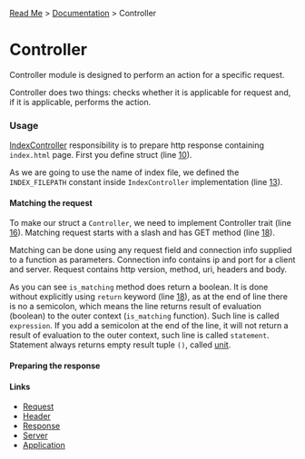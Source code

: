 [Read Me](https://github.com/bohdaq/rust-web-server/tree/main) > [Documentation](https://github.com/bohdaq/rust-web-server/tree/main/src/README.md) > Controller 

# Controller 

Controller module is designed to perform an action for a specific request.

Controller does two things: checks whether it is applicable for request and, if it is applicable, performs the action.

### Usage
[IndexController](https://github.com/bohdaq/rust-web-server/blob/main/src/controller/example/mod.rs) responsibility is to prepare http response containing `index.html` page. First you define struct (line [10](https://github.com/bohdaq/rust-web-server/blob/149d608841ad77b69e2147143928220d29195988/src/controller/example/mod.rs#L10)).
 
As we are going to use the name of index file, we defined the `INDEX_FILEPATH` constant inside `IndexController` implementation (line [13](https://github.com/bohdaq/rust-web-server/blob/149d608841ad77b69e2147143928220d29195988/src/controller/example/mod.rs#L13)).

#### Matching the request

To make our struct a `Controller`, we need to implement Controller trait (line [16](https://github.com/bohdaq/rust-web-server/blob/149d608841ad77b69e2147143928220d29195988/src/controller/example/mod.rs#L16)). Matching request starts with a slash and has GET method (line [18](https://github.com/bohdaq/rust-web-server/blob/149d608841ad77b69e2147143928220d29195988/src/controller/example/mod.rs#L18)). 

Matching can be done using any request field and connection info supplied to a function as parameters. Connection info contains ip and port for a client and server. Request contains http version, method, uri, headers and body.

As you can see `is_matching` method does return a boolean. It is done without explicitly using `return` keyword (line [18](https://github.com/bohdaq/rust-web-server/blob/149d608841ad77b69e2147143928220d29195988/src/controller/example/mod.rs#L18)), as at the end of line there is no a semicolon, which means the line returns result of evaluation (boolean) to the outer context (`is_matching` function). Such line is called `expression`. If you add a semicolon at the end of the line, it will not return a result of evaluation to the outer context, such line is called `statement`. Statement always returns empty result tuple  `()`, called [unit](https://doc.rust-lang.org/std/primitive.unit.html).

#### Preparing the response




#### Links
- [Request](https://github.com/bohdaq/rust-web-server/tree/main/src/request)
- [Header](https://github.com/bohdaq/rust-web-server/tree/main/src/header)
- [Response](https://github.com/bohdaq/rust-web-server/tree/main/src/response)
- [Server](https://github.com/bohdaq/rust-web-server/tree/main/src/server)
- [Application](https://github.com/bohdaq/rust-web-server/tree/main/src/application)

